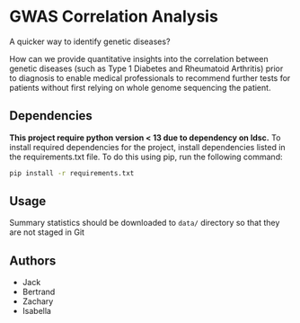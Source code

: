 # GWAS Correlation Analysis
A quicker way to identify genetic diseases?

How can we provide quantitative insights into the correlation between genetic diseases (such as Type 1 Diabetes and
Rheumatoid Arthritis) prior to diagnosis to enable medical professionals to recommend further tests for patients without
first relying on whole genome sequencing the patient.

## Dependencies

**This project require python version < 13 due to dependency on ldsc.**
To install required dependencies for the project, install dependencies listed in the requirements.txt file. 
To do this using pip, run the following command:

```bash
pip install -r requirements.txt
```

## Usage
Summary statistics should be downloaded to `data/` directory so that they are not staged in Git 


## Authors
- Jack
- Bertrand
- Zachary
- Isabella
